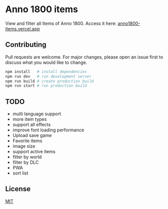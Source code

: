 # Anno 1800 items

View and filter all Items of Anno 1800. Access it here: [anno1800-items.vercel.app](https://anno1800-items.vercel.app/)

## Contributing

Pull requests are welcome. For major changes, please open an issue first to discuss what you would like to change.

```bash
npm install   # install dependencies
npm run dev   # run development server
npm run build # create production build
npm run start # run production build
```

## TODO

- multi language support
- more item types
- support all effects
- improve font loading performance
- Upload save game
- Favorite items
- image size
- support active items
- filter by world
- filter by DLC
- PWA
- sort list

## License

[MIT](https://choosealicense.com/licenses/mit/)
